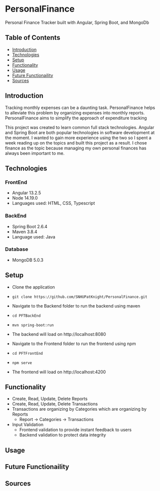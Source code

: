 # PersonalFinance
Personal Finance Tracker built with Angular, Spring Boot, and MongoDb

## Table of Contents
* [Introduction](#Introduction)
* [Technologies](#Technologies)
* [Setup](#Setup)
* [Functionality](#Functionality)
* [Usage](#Usage)
* [Future Functionaility](#Future-Functionaility)
* [Sources](#Sources)

## Introduction
Tracking monthly expenses can be a daunting task. PersonalFinance helps to alleviate this problem by organizing  expenses into monthly reports. PersonalFinance aims to simplify the approach of expenditure tracking

This project was created to learn common full stack technologies. Angular and Spring Boot are both popular technologies in software development at the moment. I wanted to gain more experience using the two so I spent a week reading up on the topics and built this project as a result. I chose finance as the topic because managing my own personal finances has always been important to me. 

## Technologies
### FrontEnd
* Angular 13.2.5
* Node 14.19.0
* Languages used: HTML, CSS, Typescript
### BackEnd
* Spring Boot 2.6.4
* Maven 3.8.4
* Language used: Java
### Database
* MongoDB 5.0.3

## Setup
* Clone the application
* `git clone https://github.com/SNHUPatKnight/PersonalFinance.git`

* Navigate to the Backend folder to run the backend using maven
* `cd PFTBackEnd`
* `mvn spring-boot:run`
* The backend will load on http://localhost:8080

* Navigate to the Frontend folder to run the frontend using npm
* `cd PFTFrontEnd`
* `npm serve`
* The frontend will load on http://localhost:4200

## Functionality
* Create, Read, Update, Delete Reports
* Create, Read, Update, Delete Transactions
* Transactions are organizing  by Categories which are organizing  by Reports
     * Report -> Categories -> Transactions
* Input Validation
     * Frontend validation to provide instant feedback to users
     * Backend validation to protect data integrity

## Usage 
## Future Functionaility
## Sources
